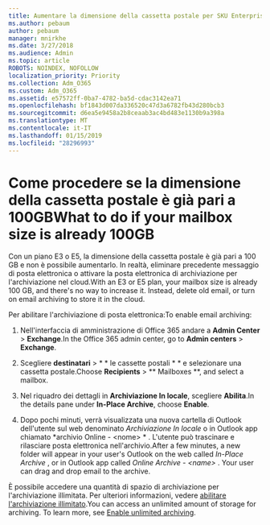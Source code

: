 ```yaml
---
title: Aumentare la dimensione della cassetta postale per SKU Enterprise
ms.author: pebaum
author: pebaum
manager: mnirkhe
ms.date: 3/27/2018
ms.audience: Admin
ms.topic: article
ROBOTS: NOINDEX, NOFOLLOW
localization_priority: Priority
ms.collection: Adm_O365
ms.custom: Adm_O365
ms.assetid: e57572ff-0ba7-4782-ba5d-cdac3142ea71
ms.openlocfilehash: bf1843d007da336520c47d3a6782fb43d280bcb3
ms.sourcegitcommit: d6ea5e9458a2b8ceaab3ac4bd483e1130b9a398a
ms.translationtype: MT
ms.contentlocale: it-IT
ms.lasthandoff: 01/15/2019
ms.locfileid: "28296993"
---
```

# <a name="what-to-do-if-your-mailbox-size-is-already-100gb"></a><span data-ttu-id="0f195-102">Come procedere se la dimensione della cassetta postale è già pari a 100GB</span><span class="sxs-lookup"><span data-stu-id="0f195-102">What to do if your mailbox size is already 100GB</span></span>

<span data-ttu-id="0f195-p101">Con un piano E3 o E5, la dimensione della cassetta postale è già pari a 100 GB e non è possibile aumentarlo. In realtà, eliminare precedente messaggio di posta elettronica o attivare la posta elettronica di archiviazione per l'archiviazione nel cloud.</span><span class="sxs-lookup"><span data-stu-id="0f195-p101">With an E3 or E5 plan, your mailbox size is already 100 GB, and there's no way to increase it. Instead, delete old email, or turn on email archiving to store it in the cloud.</span></span> 
  
<span data-ttu-id="0f195-105">Per abilitare l'archiviazione di posta elettronica:</span><span class="sxs-lookup"><span data-stu-id="0f195-105">To enable email archiving:</span></span>
  
1. <span data-ttu-id="0f195-106">Nell'interfaccia di amministrazione di Office 365 andare a **Admin Center** \> **Exchange**.</span><span class="sxs-lookup"><span data-stu-id="0f195-106">In the Office 365 admin center, go to **Admin centers** \> **Exchange**.</span></span> 
    
2. <span data-ttu-id="0f195-107">Scegliere **destinatari** \> \* \* le cassette postali \* \* e selezionare una cassetta postale.</span><span class="sxs-lookup"><span data-stu-id="0f195-107">Choose **Recipients** \> \*\* Mailboxes \*\*, and select a mailbox.</span></span> 
    
3. <span data-ttu-id="0f195-108">Nel riquadro dei dettagli in **Archiviazione In locale**, scegliere **Abilita**.</span><span class="sxs-lookup"><span data-stu-id="0f195-108">In the details pane under **In-Place Archive**, choose **Enable**.</span></span> 
    
4. <span data-ttu-id="0f195-p102">Dopo pochi minuti, verrà visualizzata una nuova cartella di Outlook dell'utente sul web denominato *Archiviazione In locale* o in Outlook app chiamato \*archivio Online - \<nome\> \* . L'utente può trascinare e rilasciare posta elettronica nell'archivio.</span><span class="sxs-lookup"><span data-stu-id="0f195-p102">After a few minutes, a new folder will appear in your user's Outlook on the web called  *In-Place Archive*  , or in Outlook app called  *Online Archive - \<name\>*  . Your user can drag and drop email to the archive.</span></span> 
    
<span data-ttu-id="0f195-p103">È possibile accedere una quantità di spazio di archiviazione per l'archiviazione illimitata. Per ulteriori informazioni, vedere [abilitare l'archiviazione illimitato](https://support.office.com/en-us/article/enable-unlimited-archiving-in-office-365-admin-help-e2a789f2-9962-4960-9fd4-a00aa063559e).</span><span class="sxs-lookup"><span data-stu-id="0f195-p103">You can access an unlimited amount of storage for archiving. To learn more, see [Enable unlimited archiving](https://support.office.com/en-us/article/enable-unlimited-archiving-in-office-365-admin-help-e2a789f2-9962-4960-9fd4-a00aa063559e).</span></span>
  

